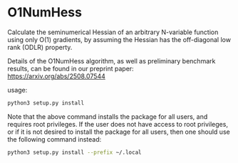 # O1NumHess

Calculate the seminumerical Hessian of an arbitrary N-variable function using only O(1) gradients, by assuming the Hessian has the off-diagonal low rank (ODLR) property.

Details of the O1NumHess algorithm, as well as preliminary benchmark results, can be found in our preprint paper: https://arxiv.org/abs/2508.07544

usage:

```bash
python3 setup.py install
```

Note that the above command installs the package for all users, and requires root privileges. If the user does not have access to root privileges, or if it is not desired to install the package for all users, then one should use the following command instead:

```bash
python3 setup.py install --prefix ~/.local
```

